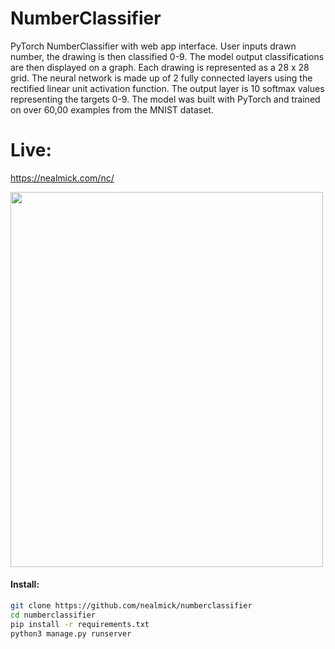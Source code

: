 # NumberClassifier
PyTorch NumberClassifier with web app interface.  User inputs drawn number, the drawing is then classified 0-9.  The model output classifications are then displayed on a graph.  Each drawing is represented as a 28 x 28 grid. The neural network is made up of 2 fully connected layers using the rectified linear unit activation function. The output layer is 10 softmax values representing the targets 0-9. The model was built with PyTorch and trained on over 60,00 examples from the MNIST dataset.

# Live:
https://nealmick.com/nc/

<img src="https://i.imgur.com/bYOAdaW.png" width="500" height="600" />

#### Install:
```bash
git clone https://github.com/nealmick/numberclassifier
cd numberclassifier
pip install -r requirements.txt
python3 manage.py runserver
```
